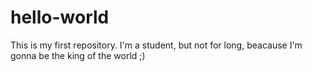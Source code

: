 # hello-world
This is my first repository.
I'm a student, but not for long, beacause I'm gonna be the king of the world ;)
